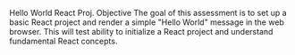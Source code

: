 Hello World React Proj.
Objective The goal of this assessment is to set up a basic React project and render a simple "Hello World" message in the web browser. This will test ability to initialize a React project and understand fundamental React
 concepts.
